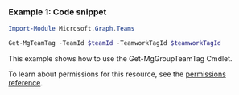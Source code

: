 ### Example 1: Code snippet

```powershellImport-Module Microsoft.Graph.Teams

Get-MgTeamTag -TeamId $teamId -TeamworkTagId $teamworkTagId
```
This example shows how to use the Get-MgGroupTeamTag Cmdlet.
To learn about permissions for this resource, see the [permissions reference](/graph/permissions-reference).

